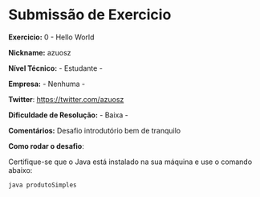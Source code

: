 # Submissão de Exercicio

**Exercicio:** 0 - Hello World

**Nickname:** azuosz

**Nível Técnico:** - Estudante -

**Empresa:** - Nenhuma -

**Twitter**: https://twitter.com/azuosz

**Dificuldade de Resolução:** - Baixa -

**Comentários:** Desafio introdutório bem de tranquilo

**Como rodar o desafio**: 

Certifique-se que o Java está instalado na sua máquina e use o comando abaixo:
```bash
java produtoSimples
```